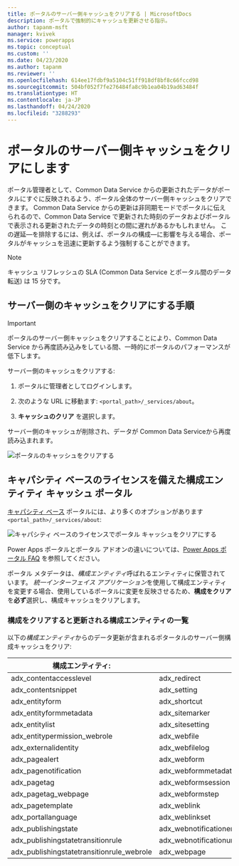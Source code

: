 ```yaml
---
title: ポータルのサーバー側キャッシュをクリアする | MicrosoftDocs
description: ポータルで強制的にキャッシュを更新させる指示。
author: tapanm-msft
manager: kvivek
ms.service: powerapps
ms.topic: conceptual
ms.custom: ''
ms.date: 04/23/2020
ms.author: tapanm
ms.reviewer: ''
ms.openlocfilehash: 614ee17fdbf9a5104c51ff918df8bf8c66fccd98
ms.sourcegitcommit: 504bf052f7fe276484fa8c9b1ea04b19ad63484f
ms.translationtype: HT
ms.contentlocale: ja-JP
ms.lasthandoff: 04/24/2020
ms.locfileid: "3288293"
---
```

# <a name="clear-the-server-side-cache-for-a-portal"></a>ポータルのサーバー側キャッシュをクリアにします

ポータル管理者として、Common Data Service からの更新されたデータがポータルにすぐに反映されるよう、ポータル全体のサーバー側キャッシュをクリアできます。 Common Data Service からの更新は非同期モードでポータルに伝えられるので、Common Data Service で更新された時刻のデータおよびポータルで表示される更新されたデータの時刻との間に遅れがあるかもしれません。 この遅延&mdash;を排除するには、例えば、ポータルの構成&mdash;に影響を与える場合、ポータルがキャッシュを迅速に更新するよう強制することができます。

> [!NOTE]
> キャッシュ リフレッシュの SLA (Common Data Service とポータル間のデータ転送) は 15 分です。

## <a name="steps-to-clear-portal-server-side-cache"></a>サーバー側のキャッシュをクリアにする手順

> [!IMPORTANT]
> ポータルのサーバー側キャッシュをクリアすることにより、Common Data Service から再度読み込みをしている間、一時的にポータルのパフォーマンスが低下します。

サーバー側のキャッシュをクリアする:

1. ポータルに管理者としてログインします。

1. 次のような URL に移動ます: `<portal_path>/_services/about`。

1. **キャッシュのクリア** を選択します。

サーバー側のキャッシュが削除され、データが Common Data Serviceから再度読み込まれます。 

![ポータルのキャッシュをクリアする](media/clear-server-side-cache/clear-portal-cache.png)

## <a name="configuration-entity-caching-portals-with-capacity-based-licenses"></a>キャパシティ ベースのライセンスを備えた構成エンティティ キャッシュ ポータル

[キャパシティ ベース](https://docs.microsoft.com/power-platform/admin/powerapps-flow-licensing-faq#portals) ポータルには、より多くのオプションがあります `<portal_path>/_services/about`:

![キャパシティ ベースのライセンスでポータル キャッシュをクリアにする](media/clear-server-side-cache/clear-config-capacity-license.png)

Power Apps ポータルとポータル アドオンの違いについては、[Power Apps ポータル FAQ](../faq.md#what-is-the-difference-between-power-apps-portals-dynamics-365-portals-and-add-on-portals) を参照してください。

ポータル メタデータは、*構成エンティティ*呼ばれるエンティティに保管されています。 *統一インターフェイス アプリケーション*を使用して構成エンティティを変更する場合、使用しているポータルに変更を反映させるため、**構成をクリア**を**必ず**選択し、構成キャッシュをクリアします。  

### <a name="list-of-configuration-entities-refreshed-when-you-clear-config"></a>構成をクリアすると更新される構成エンティティの一覧

以下の*構成エンティティ*からのデータ更新が含まれるポタータルのサーバー側構成キャッシュをクリア:

| 構成エンティティ:| | |
|-------------------------------------------|---------------------------|--------------------------------------|
| adx_contentaccesslevel                    | adx_redirect              | adx_webpage_tag                      |
| adx_contentsnippet                        | adx_setting               | adx_webpageaccesscontrolrule         |
| adx_entityform                            | adx_shortcut              | adx_webpageaccesscontrolrule_webrole |
| adx_entityformmetadata                    | adx_sitemarker            | adx_webpagehistory                   |
| adx_entitylist                            | adx_sitesetting           | adx_webpagelog                       |
| adx_entitypermission_webrole              | adx_webfile               | adx_webrole_systemuser               |
| adx_externalidentity                      | adx_webfilelog            | adx_website                          |
| adx_pagealert                             | adx_webform               | adx_website_list                     |
| adx_pagenotification                      | adx_webformmetadata       | adx_website_sponsor                  |
| adx_pagetag                               | adx_webformsession        | adx_websiteaccess                    |
| adx_pagetag_webpage                       | adx_webformstep           | adx_websiteaccess_webrole            |
| adx_pagetemplate                          | adx_weblink               | adx_websitebinding                   |
| adx_portallanguage                        | adx_weblinkset            | adx_websitelanguage                  |
| adx_publishingstate                       | adx_webnotificationentity | adx_webtemplate                      |
| adx_publishingstatetransitionrule         | adx_webnotificationurl    | adx_urlhistory                       |
| adx_publishingstatetransitionrule_webrole | adx_webpage               | adx_entitypermission                 |
